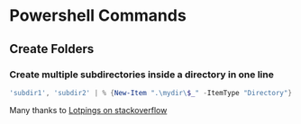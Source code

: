 # Powershell Commands

## Create Folders

### Create multiple subdirectories inside a directory in one line

```powershell
'subdir1', 'subdir2' | % {New-Item ".\mydir\$_" -ItemType "Directory"}
```

Many thanks to [Lotpings on stackoverflow](https://superuser.com/questions/1337434/how-to-create-multiple-folders-in-powershell)
